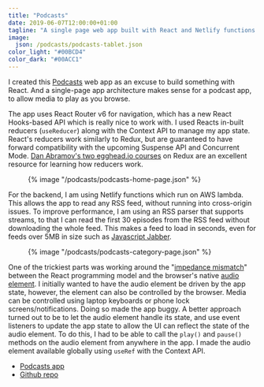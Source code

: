 ```yaml
---
title: "Podcasts"
date: 2019-06-07T12:00:00+01:00
tagline: "A single page web app built with React and Netlify functions."
image:
  json: /podcasts/podcasts-tablet.json
color_light: "#00BCD4"
color_dark: "#00ACC1"
---
```


I created this [Podcasts][1] web app as an excuse to build something with React. And a single-page app architecture makes sense for a podcast app, to allow media to play as you browse.

The app uses React Router v6 for navigation, which has a new React Hooks-based API which is really nice to work with. I used Reacts in-built reducers (`useReducer`) along with the Context API to manage my app state. React's reducers work similarly to Redux, but are guaranteed to have forward compatibility with the upcoming Suspense API and Concurrent Mode. [Dan Abramov's two egghead.io courses][2] on Redux are an excellent resource for learning how reducers work.

<figure>
  <div class="c-image-background u-rounded">
    {% image "/podcasts/podcasts-home-page.json" %}
  </div>
</figure>

For the backend, I am using Netlify functions which run on AWS lambda. This allows the app to read any RSS feed, without running into cross-origin issues. To improve performance, I am using an RSS parser that supports streams, to that I can read the first 30 episodes from the RSS feed without downloading the whole feed. This makes a feed to load in seconds, even for feeds over 5MB in size such as [Javascript Jabber][4].

<figure>
  <div class="c-image-background u-rounded">
    {% image "/podcasts/podcasts-category-page.json" %}
  </div>
</figure>

One of the trickiest parts was working around the "[impedance mismatch][5]" between the React programming model and the browser's native [audio element][6]. I initially wanted to have the audio element be driven by the app state, however, the element can also be controlled by the browser. Media can be controlled using laptop keyboards or phone lock screens/notifications. Doing so made the app buggy. A better approach turned out to be to let the audio element handle its state, and use event listeners to update the app state to allow the UI can reflect the state of the audio element. To do this, I had to be able to call the `play()` and `pause()` methods on the audio element from anywhere in the app. I made the audio element available globally using `useRef` with the Context API.

- [Podcasts app][1]
- [Github repo][2]

[1]: https://podcasts.dalestillman.com "Podcasts by Dale"
[2]: https://github.com/dalemartyn/podcast-player "Podcast Player on Github"
[3]: https://egghead.io/instructors/dan-abramov
[4]: https://podcasts.dalestillman.com/podcast?rss=https%3A%2F%2Ffeeds.feedwrench.com%2Fjs-jabber.rss "Javascript Jabber on Podcasts"
[5]: https://overreacted.io/making-setinterval-declarative-with-react-hooks/#the-impedance-mismatch
[6]: https://developer.mozilla.org/en-US/docs/Web/HTML/Element/audio

